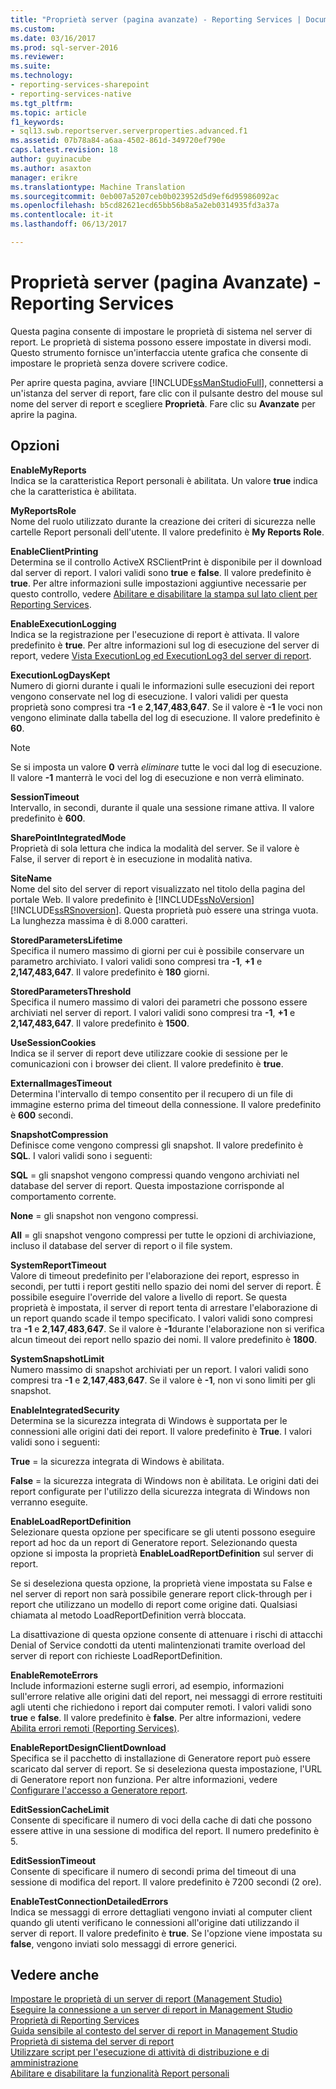 ```yaml
---
title: "Proprietà server (pagina avanzate) - Reporting Services | Documenti Microsoft"
ms.custom: 
ms.date: 03/16/2017
ms.prod: sql-server-2016
ms.reviewer: 
ms.suite: 
ms.technology:
- reporting-services-sharepoint
- reporting-services-native
ms.tgt_pltfrm: 
ms.topic: article
f1_keywords:
- sql13.swb.reportserver.serverproperties.advanced.f1
ms.assetid: 07b78a84-a6aa-4502-861d-349720ef790e
caps.latest.revision: 18
author: guyinacube
ms.author: asaxton
manager: erikre
ms.translationtype: Machine Translation
ms.sourcegitcommit: 0eb007a5207ceb0b023952d5d9ef6d95986092ac
ms.openlocfilehash: b5cd82621ecd65bb56b8a5a2eb0314935fd3a37a
ms.contentlocale: it-it
ms.lasthandoff: 06/13/2017

---
```

# <a name="server-properties-advanced-page---reporting-services"></a>Proprietà server (pagina Avanzate) - Reporting Services
  Questa pagina consente di impostare le proprietà di sistema nel server di report. Le proprietà di sistema possono essere impostate in diversi modi. Questo strumento fornisce un'interfaccia utente grafica che consente di impostare le proprietà senza dovere scrivere codice.  
  
 Per aprire questa pagina, avviare [!INCLUDE[ssManStudioFull](../../includes/ssmanstudiofull-md.md)], connettersi a un'istanza del server di report, fare clic con il pulsante destro del mouse sul nome del server di report e scegliere **Proprietà**. Fare clic su **Avanzate** per aprire la pagina.  
  
## <a name="options"></a>Opzioni  
 **EnableMyReports**  
 Indica se la caratteristica Report personali è abilitata. Un valore **true** indica che la caratteristica è abilitata.  
  
 **MyReportsRole**  
 Nome del ruolo utilizzato durante la creazione dei criteri di sicurezza nelle cartelle Report personali dell'utente. Il valore predefinito è **My Reports Role**.  
  
 **EnableClientPrinting**  
 Determina se il controllo ActiveX RSClientPrint è disponibile per il download dal server di report. I valori validi sono **true** e **false**. Il valore predefinito è **true**. Per altre informazioni sulle impostazioni aggiuntive necessarie per questo controllo, vedere [Abilitare e disabilitare la stampa sul lato client per Reporting Services](../../reporting-services/report-server/enable-and-disable-client-side-printing-for-reporting-services.md).  
  
 **EnableExecutionLogging**  
 Indica se la registrazione per l'esecuzione di report è attivata. Il valore predefinito è **true**. Per altre informazioni sul log di esecuzione del server di report, vedere [Vista ExecutionLog ed ExecutionLog3 del server di report](../../reporting-services/report-server/report-server-executionlog-and-the-executionlog3-view.md).  
  
 **ExecutionLogDaysKept**  
 Numero di giorni durante i quali le informazioni sulle esecuzioni dei report vengono conservate nel log di esecuzione. I valori validi per questa proprietà sono compresi tra **-1** e **2**,**147**,**483**,**647**. Se il valore è **-1** le voci non vengono eliminate dalla tabella del log di esecuzione. Il valore predefinito è **60**.  
 
> [!NOTE] 
> Se si imposta un valore **0** verrà *eliminare* tutte le voci dal log di esecuzione. Il valore **-1** manterrà le voci del log di esecuzione e non verrà eliminato.
  
 **SessionTimeout**  
 Intervallo, in secondi, durante il quale una sessione rimane attiva. Il valore predefinito è **600**.  
  
 **SharePointIntegratedMode**  
 Proprietà di sola lettura che indica la modalità del server. Se il valore è False, il server di report è in esecuzione in modalità nativa.  
  
 **SiteName**  
 Nome del sito del server di report visualizzato nel titolo della pagina del portale Web. Il valore predefinito è [!INCLUDE[ssNoVersion](../../includes/ssnoversion-md.md)] [!INCLUDE[ssRSnoversion](../../includes/ssrsnoversion-md.md)]. Questa proprietà può essere una stringa vuota. La lunghezza massima è di 8.000 caratteri.  
  
 **StoredParametersLifetime**  
 Specifica il numero massimo di giorni per cui è possibile conservare un parametro archiviato. I valori validi sono compresi tra **-1**, **+1** e **2,147,483,647**. Il valore predefinito è **180** giorni.  
  
 **StoredParametersThreshold**  
 Specifica il numero massimo di valori dei parametri che possono essere archiviati nel server di report. I valori validi sono compresi tra **-1**, **+1** e **2,147,483,647**. Il valore predefinito è **1500**.  
  
 **UseSessionCookies**  
 Indica se il server di report deve utilizzare cookie di sessione per le comunicazioni con i browser dei client. Il valore predefinito è **true**.  
  
 **ExternalImagesTimeout**  
 Determina l'intervallo di tempo consentito per il recupero di un file di immagine esterno prima del timeout della connessione. Il valore predefinito è **600** secondi.  
  
 **SnapshotCompression**  
 Definisce come vengono compressi gli snapshot. Il valore predefinito è **SQL**. I valori validi sono i seguenti:  
  
 **SQL** = gli snapshot vengono compressi quando vengono archiviati nel database del server di report. Questa impostazione corrisponde al comportamento corrente.  
  
 **None** = gli snapshot non vengono compressi.  
  
 **All** = gli snapshot vengono compressi per tutte le opzioni di archiviazione, incluso il database del server di report o il file system.  
  
 **SystemReportTimeout**  
 Valore di timeout  predefinito per l'elaborazione dei report, espresso in secondi, per tutti i report gestiti nello spazio dei nomi del server di report. È possibile eseguire l'override del valore a livello di report. Se questa proprietà è impostata, il server di report tenta di arrestare l'elaborazione di un report quando scade il tempo specificato. I valori validi sono compresi tra **-1** e **2**,**147**,**483**,**647**. Se il valore è **-1**durante l'elaborazione non si verifica alcun timeout dei report nello spazio dei nomi. Il valore predefinito è **1800**.  
  
 **SystemSnapshotLimit**  
 Numero massimo di snapshot archiviati per un report. I valori validi sono compresi tra **-1** e **2**,**147**,**483**,**647**. Se il valore è **-1**, non vi sono limiti per gli snapshot.  
  
 **EnableIntegratedSecurity**  
 Determina se la sicurezza integrata di Windows è supportata per le connessioni alle origini dati dei report. Il valore predefinito è **True**. I valori validi sono i seguenti:  
  
 **True** = la sicurezza integrata di Windows è abilitata.  
  
 **False** = la sicurezza integrata di Windows non è abilitata. Le origini dati dei report configurate per l'utilizzo della sicurezza integrata di Windows non verranno eseguite.  
  
 **EnableLoadReportDefinition**  
 Selezionare questa opzione per specificare se gli utenti possono eseguire report ad hoc da un report di Generatore report. Selezionando questa opzione si imposta la proprietà **EnableLoadReportDefinition** sul server di report.  
  
 Se si deseleziona questa opzione, la proprietà viene impostata su False e nel server di report non sarà possibile generare report click-through per i report che utilizzano un modello di report come origine dati. Qualsiasi chiamata al metodo LoadReportDefinition verrà bloccata.  
  
 La disattivazione di questa opzione consente di attenuare i rischi di attacchi Denial of Service condotti da utenti malintenzionati tramite overload del server di report con richieste LoadReportDefinition.  
  
 **EnableRemoteErrors**  
 Include informazioni esterne sugli errori, ad esempio, informazioni sull'errore relative alle origini dati del report, nei messaggi di errore restituiti agli utenti che richiedono i report dai computer remoti. I valori validi sono **true** e **false**. Il valore predefinito è **false**. Per altre informazioni, vedere [Abilita errori remoti &#40;Reporting Services&#41;](../../reporting-services/report-server/enable-remote-errors-reporting-services.md).  
  
 **EnableReportDesignClientDownload**  
 Specifica se il pacchetto di installazione di Generatore report può essere scaricato dal server di report. Se si deseleziona questa impostazione, l'URL di Generatore report non funziona. Per altre informazioni, vedere [Configurare l'accesso a Generatore report](../../reporting-services/report-server/configure-report-builder-access.md).  
  
 **EditSessionCacheLimit**  
 Consente di specificare il numero di voci della cache di dati che possono essere attive in una sessione di modifica del report. Il numero predefinito è 5.  
  
 **EditSessionTimeout**  
 Consente di specificare il numero di secondi prima del timeout di una sessione di modifica del report. Il valore predefinito è 7200 secondi (2 ore).  
  
 **EnableTestConnectionDetailedErrors**  
 Indica se messaggi di errore dettagliati vengono inviati al computer client quando gli utenti verificano le connessioni all'origine dati utilizzando il server di report. Il valore predefinito è **true**. Se l'opzione viene impostata su **false**, vengono inviati solo messaggi di errore generici.  
  
## <a name="see-also"></a>Vedere anche  
 [Impostare le proprietà di un server di report &#40;Management Studio&#41;](../../reporting-services/tools/set-report-server-properties-management-studio.md)   
 [Eseguire la connessione a un server di report in Management Studio](../../reporting-services/tools/connect-to-a-report-server-in-management-studio.md)   
 [Proprietà di Reporting Services](../../reporting-services/report-server-web-service/net-framework/reporting-services-properties.md)   
 [Guida sensibile al contesto del server di report in Management Studio](../../reporting-services/tools/report-server-in-management-studio-f1-help.md)   
 [Proprietà di sistema del server di report](../../reporting-services/report-server-web-service/net-framework/reporting-services-properties-report-server-system-properties.md)   
 [Utilizzare script per l'esecuzione di attività di distribuzione e di amministrazione](../../reporting-services/tools/script-deployment-and-administrative-tasks.md)   
 [Abilitare e disabilitare la funzionalità Report personali](../../reporting-services/report-server/enable-and-disable-my-reports.md)  
  
  

